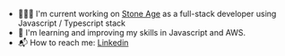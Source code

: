 - 👨🏻‍💻 I'm current working on [Stone Age](https://stoneage.com.br) as a full-stack developer using Javascript / Typescript stack
- 📖 I'm learning and improving my skills in Javascript and AWS.
- 📬 How to reach me: [Linkedin](https://www.linkedin.com/in/iago-carvalho/)
